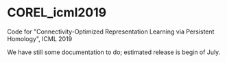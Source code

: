 # COREL_icml2019
Code for "Connectivity-Optimized Representation Learning via Persistent Homology", ICML 2019

We have still some documentation to do; estimated release is begin of July. 
